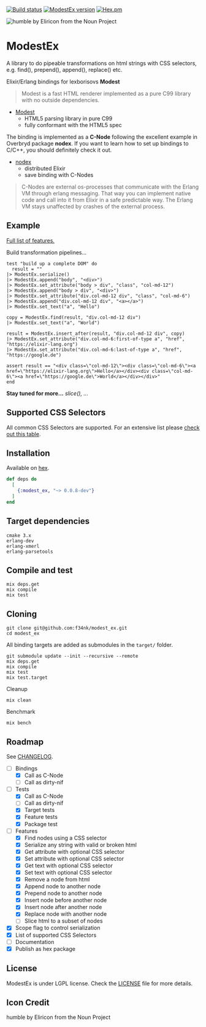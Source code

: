 [![Build status](https://travis-ci.org/f34nk/modest_ex.svg?branch=master)](https://travis-ci.org/f34nk/modest_ex)
[![ModestEx version](https://img.shields.io/hexpm/v/modest_ex.svg)](https://hex.pm/packages/modest_ex)
[![Hex.pm](https://img.shields.io/hexpm/dt/modest_ex.svg)](https://hex.pm/packages/modest_ex)

![humble by Eliricon from the Noun Project](https://github.com/f34nk/modest_ex/blob/master/modest_ex_icon.png)

# ModestEx

A library to do pipeable transformations on html strings with CSS selectors, e.g. find(), prepend(), append(), replace() etc.

Elixir/Erlang bindings for lexborisovs **Modest**

>Modest is a fast HTML renderer implemented as a pure C99 library with no outside dependencies.

- [Modest](https://github.com/lexborisov/Modest)
	- HTML5 parsing library in pure C99
	- fully conformant with the HTML5 spec

The binding is implemented as a **C-Node** following the excellent example in Overbryd package **nodex**. If you want to learn how to set up bindings to C/C++, you should definitely check it out.

- [nodex](https://github.com/Overbryd/nodex)
	- distributed Elixir
	- save binding with C-Nodes

>C-Nodes are external os-processes that communicate with the Erlang VM through erlang messaging. That way you can implement native code and call into it from Elixir in a safe predictable way. The Erlang VM stays unaffected by crashes of the external process.

## Example

[Full list of features.](https://github.com/f34nk/modest_ex/blob/master/FEATURES.md)

Build transformation pipelines...

	test "build up a complete DOM" do
	  result = ""
    |> ModestEx.serialize()
    |> ModestEx.append("body", "<div>")
    |> ModestEx.set_attribute("body > div", "class", "col-md-12")
    |> ModestEx.append("body > div", "<div>")
    |> ModestEx.set_attribute("div.col-md-12 div", "class", "col-md-6")
    |> ModestEx.append("div.col-md-12 div", "<a></a>")
    |> ModestEx.set_text("a", "Hello")

    copy = ModestEx.find(result, "div.col-md-12 div")
    |> ModestEx.set_text("a", "World")
    
    result = ModestEx.insert_after(result, "div.col-md-12 div", copy)
    |> ModestEx.set_attribute("div.col-md-6:first-of-type a", "href", "https://elixir-lang.org")
    |> ModestEx.set_attribute("div.col-md-6:last-of-type a", "href", "https://google.de")
    
    assert result == "<div class=\"col-md-12\"><div class=\"col-md-6\"><a href=\"https://elixir-lang.org\">Hello</a></div><div class=\"col-md-6\"><a href=\"https://google.de\">World</a></div></div>"
	end

**Stay tuned for more...**
*slice(), ...*

## Supported CSS Selectors

All common CSS Selectors are supported. For an extensive list please [check out this table](https://github.com/f34nk/modest_ex/blob/master/SELECTORS.md).

## Installation

Available on [hex](https://hex.pm/packages/modest_ex).

```elixir
def deps do
  [
    {:modest_ex, "~> 0.0.8-dev"}
  ]
end
```

## Target dependencies

	cmake 3.x
	erlang-dev
	erlang-xmerl
	erlang-parsetools

## Compile and test

	mix deps.get
	mix compile
	mix test

## Cloning

	git clone git@github.com:f34nk/modest_ex.git
	cd modest_ex

All binding targets are added as submodules in the `target/` folder.

	git submodule update --init --recursive --remote
	mix deps.get
	mix compile
	mix test
	mix test.target

Cleanup

	mix clean

Benchmark

	mix bench

## Roadmap

See [CHANGELOG](https://github.com/f34nk/modest_ex/blob/master/CHANGELOG.md).

- [ ] Bindings
	- [x] Call as C-Node
	- [ ] Call as dirty-nif
- [ ] Tests
	- [x] Call as C-Node
	- [ ] Call as dirty-nif
	- [x] Target tests
	- [x] Feature tests
	- [x] Package test
- [ ] Features
	- [x] Find nodes using a CSS selector
	- [x] Serialize any string with valid or broken html
	- [x] Get attribute with optional CSS selector
	- [x] Set attribute with optional CSS selector
	- [x] Get text with optional CSS selector
	- [x] Set text with optional CSS selector
	- [x] Remove a node from html
	- [x] Append node to another node
	- [x] Prepend node to another node
	- [x] Insert node before another node
	- [x] Insert node after another node
	- [x] Replace node with another node
	- [ ] Slice html to a subset of nodes
- [x] Scope flag to control serialization
- [x] List of supported CSS Selectors
- [ ] Documentation
- [x] Publish as hex package

## License

ModestEx is under LGPL license. Check the [LICENSE](https://github.com/f34nk/modest_ex/blob/master/LICENSE) file for more details.


## Icon Credit

humble by Eliricon from the Noun Project